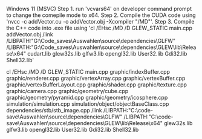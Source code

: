 Windows 11 (MSVC)
Step 1. run 'vcvars64' on developer command prompt to change the comepile mode to x64.
Step 2. Compile the CUDA code using 'nvcc -c addVector.cu -o addVector.obj -Xcompiler "/MD"'.
Step 3. Compile the C++ code into .exe file using 'cl /EHsc /MD /D GLEW_STATIC main.cpp addVector.obj /link /LIBPATH:"G:\Code_saves\Auswahlen\source\dependencies\GLFW" /LIBPATH:"G:\Code_saves\Auswahlen\source\dependencies\GLEW\lib\Release\x64" cudart.lib glew32s.lib glfw3.lib opengl32.lib User32.lib Gdi32.lib Shell32.lib'




cl /EHsc /MD /D GLEW_STATIC main.cpp graphic/indexBuffer.cpp graphic/renderer.cpp graphic/vertexArray.cpp graphic/vertexBuffer.cpp graphic/vertexBufferLayout.cpp graphic/shader.cpp graphic/texture.cpp graphic/camera.cpp graphic/geometry/cube.cpp graphic/geometry/pyramid.cpp graphic/geometry/icosphere.cpp simulation/simulation.cpp simulation/object/objectBaseClass.cpp dependencies/stb/stb_image.cpp /link /LIBPATH:"C:\code-save\Auswahlen\source\dependencies\GLFW" /LIBPATH:"C:\code-save\Auswahlen\source\dependencies\GLEW\lib\Release\x64" glew32s.lib glfw3.lib opengl32.lib User32.lib Gdi32.lib Shell32.lib